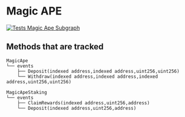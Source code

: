 # Magic APE
[![Tests Magic Ape Subgraph](https://github.com/Abracadabra-money/abracadabra-subgraph/actions/workflows/magic-ape-tests.yml/badge.svg)](https://github.com/Abracadabra-money/abracadabra-subgraph/actions/workflows/magic-ape-tests.yml)

## Methods that are tracked

```
MagicApe
└── events
    ├── Deposit(indexed address,indexed address,uint256,uint256)
    └── Withdraw(indexed address,indexed address,indexed address,uint256,uint256)

MagicApeStaking
└── events
    ├── ClaimRewards(indexed address,uint256,address)
    └── Deposit(indexed address,uint256,address)
```
